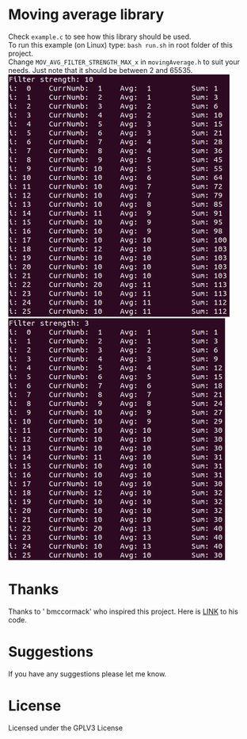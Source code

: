 # Moving average library
Check `example.c` to see how this library should be used.  
To run this example (on Linux) type: `bash run.sh` in root folder of this project.  
Change `MOV_AVG_FILTER_STRENGTH_MAX_x` in `movingAverage.h` to suit your needs.  Just note that it should be between 2 and 65535.  
<img src="./example1.png" alt="Library example"> 
<img src="./example2.png" alt="Library example">


# Thanks
Thanks to ' bmccormack' who inspired this project. Here is [LINK](https://gist.github.com/bmccormack/d12f4bf0c96423d03f82) to his code.

# Suggestions
If you have any suggestions please let me know.

# License
Licensed under the GPLV3 License